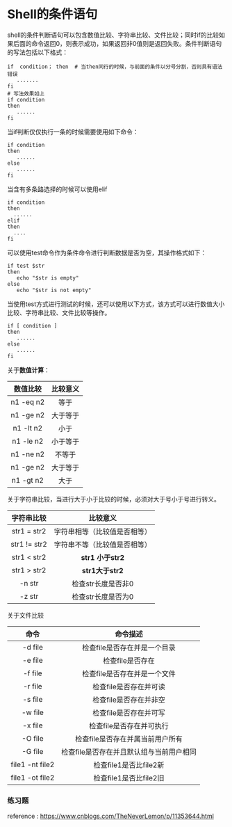# Shell的条件语句

shell的条件判断语句可以包含数值比较、字符串比较、文件比较；同时if的比较如果后面的命令返回0，则表示成功，如果返回非0值则是返回失败。条件判断语句的写法包括以下格式：

```shell
if  condition； then  # 当then同行的时候，与前面的条件以分号分割，否则具有语法错误
   .......
fi
# 写法效果如上
if condition
then 
   ......
fi
```

当if判断仅仅执行一条的时候需要使用如下命令：

```shell
if condition
then 
   ......
else
   ......
fi
```

当含有多条路选择的时候可以使用elif

```shell
if condition
then 
  ......
elif 
then
  ....
fi
```

可以使用test命令作为条件命令进行判断数据是否为空，其操作格式如下：

```shell
if test $str
then
   echo "$str is empty"
else
   echo "$str is not empty"
```

当使用test方式进行测试的时候，还可以使用以下方式，该方式可以进行数值大小比较、字符串比较、文件比较等操作。

```shell
if [ condition ]
then 
   ......
else
   ......
fi
```

关于**数值计算**：

| 数值比较  | 比较意义 |
| :-------: | :------: |
| n1 -eq n2 |   等于   |
| n1 -ge n2 | 大于等于 |
| n1 -lt n2 |   小于   |
| n1 -le n2 | 小于等于 |
| n1 -ne n2 |  不等于  |
| n1 -ge n2 | 大于等于 |
| n1 -gt n2 |   大于   |

关于字符串比较，当进行大于小于比较的时候，必须对大于号小于号进行转义。

|  字符串比较  |           比较意义           |
| :----------: | :--------------------------: |
| str1 = str2  | 字符串相等（比较值是否相等） |
| str1 != str2 | 字符串不等（比较值是否相等） |
| str1 < str2  |      **str1 小于str2**       |
| str1 > str2  |       **str1大于str2**       |
|    -n str    |      检查str长度是否非0      |
|    -z str    |      检查str长度是否为0      |

关于文件比较

|      命令       |                 命令描述                 |
| :-------------: | :--------------------------------------: |
|     -d file     |       检查file是否存在并是一个目录       |
|     -e file     |             检查file是否存在             |
|     -f file     |       检查file是否存在并是一个文件       |
|     -r file     |          检查file是否存在并可读          |
|     -s file     |          检查file是否存在并非空          |
|     -w file     |          检查file是否存在并可写          |
|     -x file     |         检查file是否存在并可执行         |
|     -O file     |     检查file是否存在并属当前用户所有     |
|     -G file     | 检查file是否存在并且默认组与当前用户相同 |
| file1 -nt file2 |          检查file1是否比file2新          |
| file1 -ot file2 |          检查file1是否比file2旧          |



### 练习题

reference : https://www.cnblogs.com/TheNeverLemon/p/11353644.html





















 

